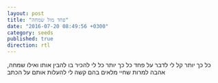 ```yaml
---
layout: post
title: "פחד מול שמחה"
date: "2016-07-20 08:49:56 +0300"
category: seeds
published: true
direction: rtl
---
```

כל כך יותר קל לי לדבר על פחד
כל כך יותר כל לי להכיר בו
להבין אותו
ואילו שמחה, אהבה
למרות שחיי מלאים בהם
קשה לי להעלות אותם על הכתב
